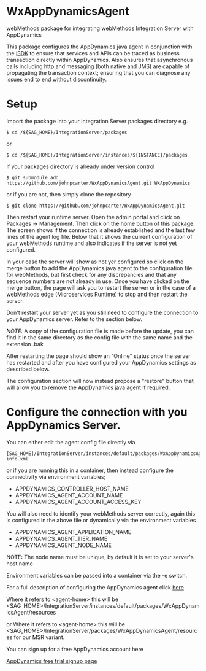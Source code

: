 # WxAppDynamicsAgent

webMethods package for integrating webMethods Integration Server with AppDynamics

This package configures the AppDynamics java agent in conjunction with the [iSDK](https://docs.appdynamics.com/22.4/en/application-monitoring/install-app-server-agents/java-agent/use-the-java-agent-api-and-instrumentation-sdk/isdk-overview) to ensure that services and APIs can be traced as business transaction directly within AppDynamics. Also ensures that asynchronous calls including http and messaging (both native and JMS) are capable of propagating the transaction context; ensuring that you can diagnose any issues end to end without discontinuity.

# Setup
Import the package into your Integration Server packages directory
e.g.

```
$ cd /${SAG_HOME}/IntegrationServer/packages
```
or 
```
$ cd /${SAG_HOME}/IntegrationServer/instances/${INSTANCE}/packages
```

If your packages directory is already under version control

```
$ git submodule add https://github.com/johnpcarter/WxAppDynamicsAgent.git WxAppDynamics
```

or if you are not, then simply clone the repository

```
$ git clone https://github.com/johnpcarter/WxAppDynamicsAgent.git
```

Then restart your runtime server. Open the admin portal and click on Packages -> Management. Then click on the home button of this package.
The screen shows if the connection is already established and the last few lines of the agent log file.
Below that it shows the current configuration of your webMethods runtime and also indicates if the server is not yet configured.

In your case the server will show as not yer configured so click on the merge button to add the AppDynamics java agent to the configuration file for webMethods, but first check for any discrepancies and that any sequence numbers are not already in use. Once you have clicked on the merge button, the page will ask you to restart the server or in the case of a webMethods edge (Microservices Runtime) to stop and then restart the server.

Don't restart your server yet as you still need to configure the connection to your AppDynamics server. Refer to the section below.

*NOTE:* A copy of the configuration file is made before the update, you can find it in the same directory as the config file with the same name and the extension .bak 

After restarting the page should show an "Online" status once the server has restarted and after you have configured your AppDynamics settings as described below.

The configuration section will now instead propose a "restore" button that will allow you to remove the AppDynamics java agent if required.

# Configure the connection with you AppDynamics Server.

You can either edit the agent config file directly via 
```
[SAG_HOME]/IntegrationServer/instances/default/packages/WxAppDynamicsAgent/resources/conf/controller-info.xml
```

or if you are running this in a container, then instead configure the connectivity via environment variables;

- APPDYNAMICS_CONTROLLER_HOST_NAME
- APPDYNAMICS_AGENT_ACCOUNT_NAME
- APPDYNAMICS_AGENT_ACCOUNT_ACCESS_KEY

You will also need to identify your webMethods server correctly, again this is configured in the above file or dynamically via the environment variables

- APPDYNAMICS_AGENT_APPLICATION_NAME
- APPDYNAMICS_AGENT_TIER_NAME
- APPDYNAMICS_AGENT_NODE_NAME

NOTE: The node name must be unique, by default it is set to your server's host name

Environment variables can be passed into a container via the -e switch.

For a full description of configuring the AppDynamics agent click [here](https://docs.appdynamics.com/22.4/en/application-monitoring/install-app-server-agents/java-agent/administer-the-java-agent)

Where it refers to \<agent-home\> this will be \<SAG_HOME\>/IntegrationServer/instances/default/packages/WxAppDynamicsAgent/resources

or Where it refers to \<agent-home\> this will be \<SAG_HOME\>/IntegrationServer/packages/WxAppDynamicsAgent/resources for our MSR variant.

You can sign up for a free AppDynamics account here

[AppDynamics free trial signup page](https://www.appdynamics.com/free-trial/)